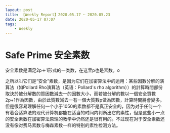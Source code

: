 ```yaml
---
layout: post
title: 【Weekly Report】2020.05.17 ~ 2020.05.23
date: 2020-05-17 07:07
tags:
    - Weekly
---
```


# Safe Prime 安全素数

安全素数是满足2p＋1形式的一类数，在这里p也是素数。o

之所以叫它们是“安全”素数，是因为它们在加密算法中的运用：某些因數分解的演算法（如Pollard Rho演算法（英语：Pollard's rho algorithm））的計算時間部份取決於被分解數的質因數減去一的因數大小，而若被分解的數以一個安全質數2p+1作為因數，由於此質數減去一有一個大質數p做為因數，計算時間將會變多。但是很容易理解任何一个小于1050的素数都不是真正安全的，因为对于任何一个有着合适算法的现代计算机都能在适当的时间内判断出它的素性，但是这些小一点的安全素数在加密算法原理的教学中仍然还是很有用的。不过现在对于安全素数还没有像对费马素数与梅森素数一样的特别的素性检测方法。
